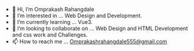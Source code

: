 - 👋 Hi, I’m Omprakash Rahangdale
- 👀 I’m interested in ... Web Design and Development.
- 🌱 I’m currently learning ... Vue3.
- 💞️ I’m looking to collaborate on ... Web Design and HTML Development and css work and Challenges.
- 📫 How to reach me ... Omprakashrahangdale555@gmail.com

<!---
OmprakashR/OmprakashR is a ✨ special ✨ repository because its `README.md` (this file) appears on your GitHub profile.
You can click the Preview link to take a look at your changes.
--->
